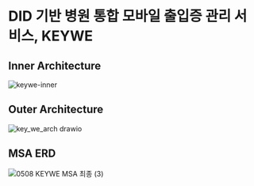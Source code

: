 # DID 기반 병원 통합 모바일 출입증 관리 서비스, KEYWE

## Inner Architecture
![keywe-inner](https://github.com/user-attachments/assets/01b11423-cfdd-4053-b1b7-139acb0e803d)


## Outer Architecture
![key_we_arch drawio](https://github.com/user-attachments/assets/edda2a99-50b7-4201-a2f9-79dee9135c20)

## MSA ERD
![0508 KEYWE MSA 최종 (3)](https://github.com/user-attachments/assets/9a88752b-bc0d-4c9c-b696-f9edac3261bb)

